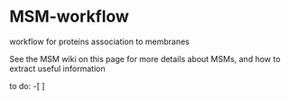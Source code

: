 # MSM-workflow
workflow for proteins association to membranes


See the MSM wiki on this page for more details about MSMs, and how to extract useful information


to do: -[ ]
